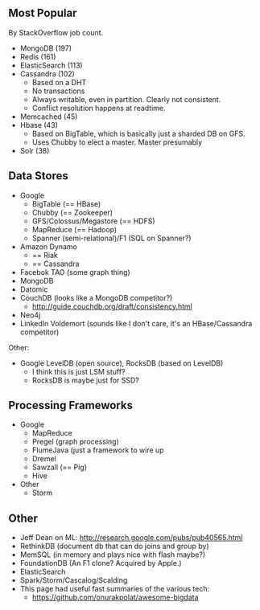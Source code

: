 ## Most Popular

By StackOverflow job count.

* MongoDB (197)
* Redis (161)
* ElasticSearch (113)
* Cassandra (102)
    * Based on a DHT
    * No transactions
    * Always writable, even in partition. Clearly not consistent.
    * Conflict resolution happens at readtime.
* Memcached (45)
* Hbase (43)
    * Based on BigTable, which is basically just a sharded DB on GFS.
    * Uses Chubby to elect a master. Master presumably 
* Solr (38)

## Data Stores

* Google
    * BigTable (== HBase)
    * Chubby (== Zookeeper)
    * GFS/Colossus/Megastore (== HDFS)
    * MapReduce (== Hadoop)
    * Spanner (semi-relational)/F1 (SQL on Spanner?)
* Amazon Dynamo
    * == Riak
    * == Cassandra
* Facebok TAO (some graph thing)
* MongoDB
* Datomic
* CouchDB (looks like a MongoDB competitor?)
    * http://guide.couchdb.org/draft/consistency.html
* Neo4j
* LinkedIn Voldemort (sounds like I don't care, it's an
  HBase/Cassandra competitor)

Other:

* Google LevelDB (open source), RocksDB (based on LevelDB)
    * I think this is just LSM stuff?
    * RocksDB is maybe just for SSD?

## Processing Frameworks

* Google
    * MapReduce
    * Pregel (graph processing)
    * FlumeJava (just a framework to wire up
    * Dremel
    * Sawzall (== Pig)
    * Hive
* Other
    * Storm

## Other

* Jeff Dean on ML: http://research.google.com/pubs/pub40565.html
* RethinkDB (document db that can do joins and group by)
* MemSQL (in memory and plays nice with flash maybe?)
* FoundationDB (An F1 clone? Acquired by Apple.)
* ElasticSearch
* Spark/Storm/Cascalog/Scalding
* This page had useful fast summaries of the various tech:
    * https://github.com/onurakpolat/awesome-bigdata
